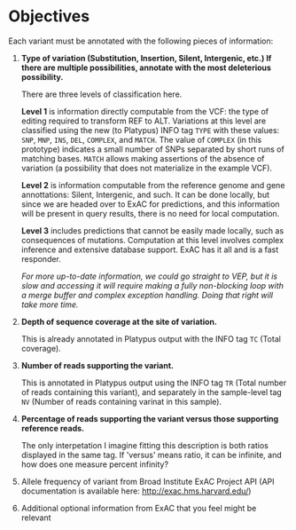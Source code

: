 # Objectives

Each variant must be annotated with the following pieces of information:

1. **Type of variation (Substitution, Insertion, Silent, Intergenic, etc.) If
there are multiple possibilities, annotate with the most deleterious possibility.**

   There are three levels of classification here.

   **Level 1** is information directly computable from the VCF: the type of
   editing required to transform REF to ALT. Variations at this level are
   classified using the new (to Platypus) INFO tag `TYPE` with these values:
   `SNP`, `MNP`, `INS`, `DEL`, `COMPLEX`, and `MATCH`. The value of `COMPLEX`
   (in this prototype) indicates a small number of SNPs separated by short runs
   of matching bases. `MATCH` allows making assertions of the absence of
   variation (a possibility that does not materialize in the example VCF).

   **Level 2** is information computable from the reference genome and gene
   annottations: Silent, Intergenic, and such. It can be done locally, but since
   we are headed over to ExAC for predictions, and this information will be
   present in query results, there is no need for local computation.

   **Level 3** includes predictions that cannot be easily made locally, such as
   consequences of mutations. Computation at this level involves complex
   inference and extensive database support. ExAC has it all and is a fast
   responder.

   _For more up-to-date information, we could go straight to VEP, but it is
   slow and accessing it will require making a fully non-blocking loop with a
   merge buffer and complex exception handling. Doing that right will take more
   time._

2. **Depth of sequence coverage at the site of variation.**

   This is already annotated in Platypus output with the INFO tag `TC` (Total
   coverage).

3. **Number of reads supporting the variant.**

   This is annotated in Platypus output using the INFO tag `TR` (Total number of
   reads containing this variant), and separately in the sample-level tag `NV`
   (Number of reads containing varinat in this sample).

4. **Percentage of reads supporting the variant versus those supporting reference reads.**

   The only interpetation I imagine fitting this description is both ratios
   displayed in the same tag. If 'versus' means ratio, it can be infinite, and
   how does one measure percent infinity?

5. Allele frequency of variant from Broad Institute ExAC Project API (API documentation is available here: http://exac.hms.harvard.edu/)

6. Additional optional information from ExAC that you feel might be relevant


